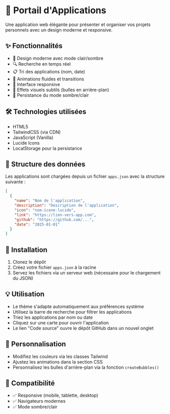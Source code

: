 # 🌟 Portail d'Applications

Une application web élégante pour présenter et organiser vos projets personnels avec un design moderne et responsive.

## ✨ Fonctionnalités

- 🎨 Design moderne avec mode clair/sombre
- 🔍 Recherche en temps réel
- 📋 Tri des applications (nom, date)
- 💫 Animations fluides et transitions
- 🎯 Interface responsive
- 🌊 Effets visuels subtils (bulles en arrière-plan)
- 💾 Persistance du mode sombre/clair

## 🛠️ Technologies utilisées

- HTML5
- TailwindCSS (via CDN)
- JavaScript (Vanilla)
- Lucide Icons
- LocalStorage pour la persistance

## 📝 Structure des données

Les applications sont chargées depuis un fichier `apps.json` avec la structure suivante :

```json
[
  {
    "name": "Nom de l'application",
    "description": "Description de l'application",
    "icon": "nom-icone-lucide",
    "link": "https://lien-vers-app.com",
    "github": "https://github.com/...",
    "date": "2025-01-01"
  }
]
```

## 🚀 Installation

1. Clonez le dépôt
2. Créez votre fichier `apps.json` à la racine
3. Servez les fichiers via un serveur web (nécessaire pour le chargement du JSON)

## 💡 Utilisation

- Le thème s'adapte automatiquement aux préférences système
- Utilisez la barre de recherche pour filtrer les applications
- Triez les applications par nom ou date
- Cliquez sur une carte pour ouvrir l'application
- Le lien "Code source" ouvre le dépôt GitHub dans un nouvel onglet

## 🎨 Personnalisation

- Modifiez les couleurs via les classes Tailwind
- Ajustez les animations dans la section CSS
- Personnalisez les bulles d'arrière-plan via la fonction `createBubbles()`

## 📱 Compatibilité

- ✅ Responsive (mobile, tablette, desktop)
- ✅ Navigateurs modernes
- ✅ Mode sombre/clair